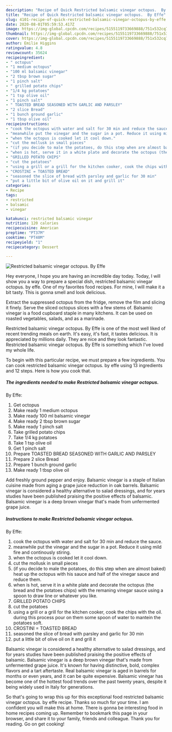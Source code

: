 ```yaml
---
description: "Recipe of Quick Restricted balsamic vinegar octopus.  By Effe"
title: "Recipe of Quick Restricted balsamic vinegar octopus.  By Effe"
slug: 4101-recipe-of-quick-restricted-balsamic-vinegar-octopus-by-effe
date: 2020-08-01T05:59:53.417Z
image: https://img-global.cpcdn.com/recipes/5155119733669888/751x532cq70/restricted-balsamic-vinegar-octopus-by-effe-recipe-main-photo.jpg
thumbnail: https://img-global.cpcdn.com/recipes/5155119733669888/751x532cq70/restricted-balsamic-vinegar-octopus-by-effe-recipe-main-photo.jpg
cover: https://img-global.cpcdn.com/recipes/5155119733669888/751x532cq70/restricted-balsamic-vinegar-octopus-by-effe-recipe-main-photo.jpg
author: Emilie Higgins
ratingvalue: 4.8
reviewcount: 35624
recipeingredient:
- " octopus"
- "1 medium octopus"
- "100 ml balsamic vinegar"
- "2 tbsp brown sugar"
- "1 pinch salt"
- " grilled potato chips"
- "1/4 kg potatoes"
- "1 tsp olive oil"
- "1 pinch salt"
- " TOASTED BREAD SEASONED WITH GARLIC AND PARSLEY"
- "2 slice Bread"
- "1 bunch ground garlic"
- "1 tbsp olive oil"
recipeinstructions:
- "cook the octopus with water and salt for 30 min and reduce the sauce."
- "meanwhile put the vinegar and the sugar in a pot. Reduce it using mild fire and continously stiring."
- "when the octopus is cooked let it cool down."
- "cut the mollusk in small pieces"
- "(if you decide to male the potatoes, do this step when are almost baked) heat up the octopus with his sauce and half of the vinegar sauce and reduce them."
- "when is hot, serve it in a white plate and decorate the octopus (the bread and the potatoes chips) with the remaning vinegar sauce using a spoon to draw line or whatever you like."
- "GRILLED POTATO CHIPS"
- "cut the potatoes"
- "using a grill or a grill for the kitchen cooker, cook the chips with the oil. during this process pour on them some spoon of water to mantein the potatoes soft."
- "CROSTINI = TOASTED BREAD"
- "seasoned the slice of bread with parsley and garlic for 30 min"
- "put a little bit of olive oil on it and grill it"
categories:
- Recipe
tags:
- restricted
- balsamic
- vinegar

katakunci: restricted balsamic vinegar 
nutrition: 120 calories
recipecuisine: American
preptime: "PT37M"
cooktime: "PT40M"
recipeyield: "1"
recipecategory: Dessert

---
```



![Restricted balsamic vinegar octopus. 
By Effe](https://img-global.cpcdn.com/recipes/5155119733669888/751x532cq70/restricted-balsamic-vinegar-octopus-by-effe-recipe-main-photo.jpg)

Hey everyone, I hope you are having an incredible day today. Today, I will show you a way to prepare a special dish, restricted balsamic vinegar octopus. 
by effe. One of my favorites food recipes. For mine, I will make it a bit tasty. This is gonna smell and look delicious.

Extract the suppressed octopus from the fridge, remove the film and slicing it finely. Serve the sliced octopus slices with a few stems of. Balsamic vinegar is a food cupboard staple in many kitchens. It can be used on roasted vegetables, salads, and as a marinade.

Restricted balsamic vinegar octopus. 
By Effe is one of the most well liked of recent trending meals on earth. It's easy, it's fast, it tastes delicious. It is appreciated by millions daily. They are nice and they look fantastic. Restricted balsamic vinegar octopus. 
By Effe is something which I've loved my whole life.


To begin with this particular recipe, we must prepare a few ingredients. You can cook restricted balsamic vinegar octopus. 
by effe using 13 ingredients and 12 steps. Here is how you cook that.

<!--inarticleads1-->

##### The ingredients needed to make Restricted balsamic vinegar octopus. 
By Effe:

1. Get  octopus
1. Make ready 1 medium octopus
1. Make ready 100 ml balsamic vinegar
1. Make ready 2 tbsp brown sugar
1. Make ready 1 pinch salt
1. Take  grilled potato chips
1. Take 1/4 kg potatoes
1. Take 1 tsp olive oil
1. Get 1 pinch salt
1. Prepare  TOASTED BREAD SEASONED WITH GARLIC AND PARSLEY
1. Prepare 2 slice Bread
1. Prepare 1 bunch ground garlic
1. Make ready 1 tbsp olive oil


Add freshly ground pepper and enjoy. Balsamic vinegar is a staple of Italian cuisine made from aging a grape juice reduction in oak barrels. Balsamic vinegar is considered a healthy alternative to salad dressings, and for years studies have been published praising the positive effects of balsamic. Balsamic vinegar is a deep brown vinegar that&#39;s made from unfermented grape juice. 

<!--inarticleads2-->

##### Instructions to make Restricted balsamic vinegar octopus. 
By Effe:

1. cook the octopus with water and salt for 30 min and reduce the sauce.
1. meanwhile put the vinegar and the sugar in a pot. Reduce it using mild fire and continously stiring.
1. when the octopus is cooked let it cool down.
1. cut the mollusk in small pieces
1. (if you decide to male the potatoes, do this step when are almost baked) heat up the octopus with his sauce and half of the vinegar sauce and reduce them.
1. when is hot, serve it in a white plate and decorate the octopus (the bread and the potatoes chips) with the remaning vinegar sauce using a spoon to draw line or whatever you like.
1. GRILLED POTATO CHIPS
1. cut the potatoes
1. using a grill or a grill for the kitchen cooker, cook the chips with the oil. during this process pour on them some spoon of water to mantein the potatoes soft.
1. CROSTINI = TOASTED BREAD
1. seasoned the slice of bread with parsley and garlic for 30 min
1. put a little bit of olive oil on it and grill it


Balsamic vinegar is considered a healthy alternative to salad dressings, and for years studies have been published praising the positive effects of balsamic. Balsamic vinegar is a deep brown vinegar that&#39;s made from unfermented grape juice. It&#39;s known for having distinctive, bold, complex flavors and a tart aftertaste. Real balsamic vinegar is aged in barrels for months or even years, and it can be quite expensive. Balsamic vinegar has become one of the hottest food trends over the past twenty years, despite it being widely used in Italy for generations. 

So that's going to wrap this up for this exceptional food restricted balsamic vinegar octopus. 
by effe recipe. Thanks so much for your time. I am confident you will make this at home. There is gonna be interesting food in home recipes coming up. Remember to bookmark this page in your browser, and share it to your family, friends and colleague. Thank you for reading. Go on get cooking!

